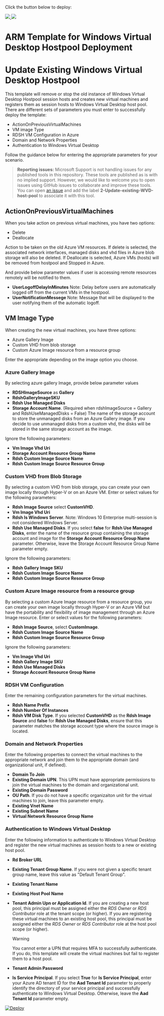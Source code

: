 Click the button below to deploy:

<a href="https://portal.azure.com/#create/Microsoft.Template/uri/https%3A%2F%2Fraw.githubusercontent.com%2FAzure%2FRDS-Templates%2Fstaging%2Fwvd-templates%2FUpdate%20existing%20WVD%20host%20pool%2FmainTemplate.json" target="_blank">
    <img src="http://azuredeploy.net/deploybutton.png"/>
</a>
<a href="http://armviz.io/#/?load=https%3A%2F%2Fraw.githubusercontent.com%2FAzure%2FRDS-Templates%2Fstaging%2Fwvd-templates%2FUpdate%20existing%20WVD%20host%20pool%2FmainTemplate.json" target="_blank">
    <img src="http://armviz.io/visualizebutton.png"/>
</a>

# ARM Template for Windows Virtual Desktop Hostpool Deployment

# Update Existing Windows Virtual Desktop Hostpool
This template will remove or stop the old instance of Windows Virtual Desktop Hostpool session hosts and creates new virtual machines and registers them as session hosts to Windows Virtual Desktop host pool. There are different sets of parameters you must enter to successfully deploy the template:

- ActionOnPreviousVirtualMachines
- VM image Type
- RDSH VM Configuration in Azure
- Domain and Network Properties
- Authentication to Windows Virtual Desktop

Follow the guidance below for entering the appropriate parameters for your scenario.

> **Reporting issues:**
> Microsoft Support is not handling issues for any published tools in this repository. These tools are published as is with no implied support. However, we would like to welcome you to open issues using GitHub issues to collaborate and improve these tools. You can open [an issue](https://github.com/Azure/rds-templates/issues) and add the label **2-Update-existing-WVD-host-pool** to associate it with this tool.

## ActionOnPreviousVirtualMachines
When you take action on previous virtual machines, you have two options:

- Delete
- Deallocate

Action to be taken on the old Azure VM resources. If delete is selected, the associated network interfaces, managed disks and vhd files in Azure blob storage will also be deleted. If Deallocate is selected, Azure VMs (hosts) will be removed from hostpool and Stopped in Azure.

And provide below parameter values if user is accessing remote resources remotely will be notified to them.

- **UserLogoffDelayInMinutes** Note: Delay before users are automatically logged off from the current VMs in the hostpool.
- **UserNotificationMessege** Note: Message that will be displayed to the user notifying them of the automatic logoff.

## VM Image Type
When creating the new virtual machines, you have three options:

- Azure Gallery Image
- Custom VHD from blob storage
- Custom Azure Image resource from a resource group

Enter the appropriate depending on the image option you choose.

### Azure Gallery Image
By selecting azure gallery Image, provide below parameter values

- **RDSHImageSource** as **Gallery**
- **RdshGalleryImageSKU**
- **Rdsh Use Managed Disks**
- **Storage Account Name**. (Required when rdshImageSource = Gallery and RdshUseManagedDisks = False) The name of the storage account to store the unmanaged disks from an Azure Gallery image. If you decide to use unmanaged disks from a custom vhd, the disks will be stored in the same storage account as the image. 

Ignore the following parameters:
- **Vm Image Vhd Uri**
- **Storage Account Resource Group Name**
- **Rdsh Custom Image Source Name**
- **Rdsh Custom Image Source Resource Group**

### Custom VHD from Blob Storage

By selecting a custom VHD from blob storage, you can create your own image locally through Hyper-V or on an Azure VM. Enter or select values for the following parameters:

- **Rdsh Image Source** select **CustomVHD**.
- **Vm Image Vhd Uri**
- **Rdsh Is Windows Server**. Note: Windows 10 Enterprise multi-session is not considered Windows Server.
- **Rdsh Use Managed Disks**. If you select **false** for **Rdsh Use Managed Disks**, enter the name of the resource group containing the storage account and image for the **Storage Account Resource Group Name** parameter. Otherwise, leave the Storage Account Resource Group Name parameter empty.

Ignore the following parameters:
- **Rdsh Gallery Image SKU**
- **Rdsh Custom Image Source Name**
- **Rdsh Custom Image Source Resource Group**

### Custom Azure Image resource from a resource group
By selecting a custom Azure Image resource from a resource group, you can create your own image locally through Hyper-V or an Azure VM but have the portability and flexibility of image management through an Azure Image resource. Enter or select values for the following parameters:
- **Rdsh Image Source**, select **CustomImage**.
- **Rdsh Custom Image Source Name**
- **Rdsh Custom Image Source Resource Group**

Ignore the following parameters:
- **Vm Image Vhd Uri**
- **Rdsh Gallery Image SKU**
- **Rdsh Use Managed Disks**
- **Storage Account Resource Group Name**

### RDSH VM Configuration
Enter the remaining configuration parameters for the virtual machines.

- **Rdsh Name Prefix**
- **Rdsh Number Of Instances**
- **Rdsh VM Disk Type**. If you selected **CustomVHD** as the **Rdsh Image Source** and **false** for **Rdsh Use Managed Disks**, ensure that this parameter matches the storage account type where the source image is located.

### Domain and Network Properties

Enter the following properties to connect the virtual machines to the appropriate network and join them to the appropriate domain (and organizational unit, if defined).

- **Domain To Join**
- **Existing Domain UPN**. This UPN must have appropriate permissions to join the virtual machines to the domain and organizational unit.
- **Existing Domain Password**
- **OU Path**. If you do not have a specific organizaiton unit for the virtual machines to join, leave this parameter empty.
- **Existing Vnet Name**
- **Existing Subnet Name**
- **Virtual Network Resource Group Name**

### Authentication to Windows Virtual Desktop

Enter the following information to authenticate to Windows Virtual Desktop and register the new virtual machines as session hosts to a new or existing host pool.

- **Rd Broker URL**
- **Existing Tenant Group Name**. If you were not given a specific tenant group name, leave this value as "Default Tenant Group".
- **Existing Tenant Name**
- **Existing Host Pool Name**
- **Tenant Admin Upn or Application Id**. If you are creating a new host pool, this principal must be assigned either the *RDS Owner* or *RDS Contributor* role at the tenant scope (or higher). If you are registering these virtual machines to an existing host pool, this principal must be assigned either the *RDS Owner* or *RDS Contributor* role at the host pool scope (or higher).
  
  > [!WARNING]
  You cannot enter a UPN that requires MFA to successfully authenticate. If you do, this template will create the virtual machines but fail to register them to a host pool.

- **Tenant Admin Password**
- **Is Service Principal**. If you select **True** for **Is Service Principal**, enter your Azure AD tenant ID for the **Aad Tenant Id** parameter to properly identify the directory of your service principal and successfully authenticate to Windows Virtual Desktop. Otherwise, leave the **Aad Tenant Id** parameter empty.

[![Deploy](http://azuredeploy.net/deploybutton.png)](https://portal.azure.com/#create/Microsoft.Template/uri/https%3A%2F%2Fraw.githubusercontent.com%2FAzure%2FRDS-Templates%2Fstaging%2Fwvd-templates%2FUpdate%20existing%20WVD%20host%20pool%2FmainTemplate.json)

